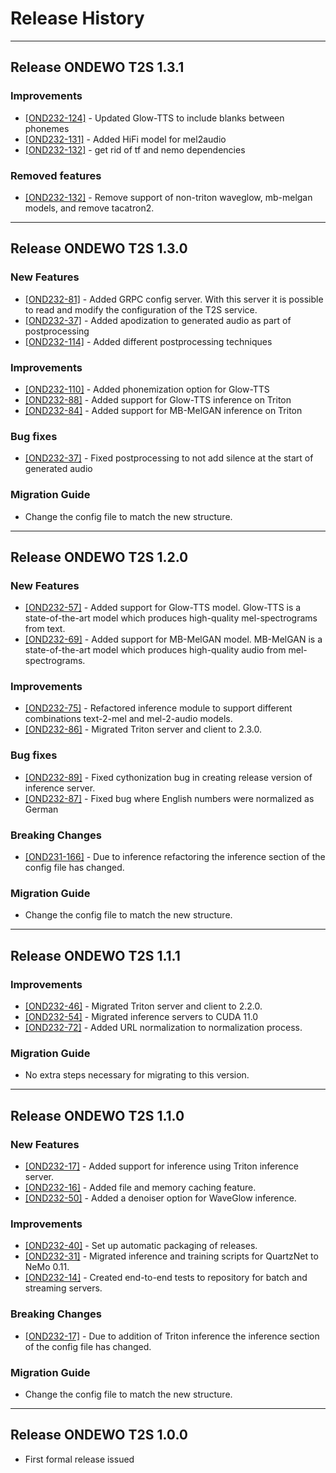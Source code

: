 # Release History

*****************

## Release ONDEWO T2S 1.3.1

### Improvements

* [[OND232-124]](https://ondewo.atlassian.net/browse/OND232-124) - Updated Glow-TTS to include blanks between
  phonemes
* [[OND232-131]](https://ondewo.atlassian.net/browse/OND232-131) - Added HiFi model for mel2audio
* [[OND232-132]](https://ondewo.atlassian.net/browse/OND232-132) - get rid of tf and nemo dependencies

### Removed features

* [[OND232-132]](https://ondewo.atlassian.net/browse/OND232-132) - Remove support of non-triton waveglow,
  mb-melgan models, and remove tacatron2.

*****************

## Release ONDEWO T2S 1.3.0

### New Features

* [[OND232-81]](https://ondewo.atlassian.net/browse/OND232-81) - Added GRPC config server. With this server it
  is possible to read and modify the configuration of the T2S service.
* [[OND232-37]](https://ondewo.atlassian.net/browse/OND232-37) - Added apodization to generated audio as part
  of postprocessing
* [[OND232-114]](https://ondewo.atlassian.net/browse/OND232-37) - Added different postprocessing techniques

### Improvements

* [[OND232-110]](https://ondewo.atlassian.net/browse/OND232-110) - Added phonemization option for Glow-TTS
* [[OND232-88]](https://ondewo.atlassian.net/browse/OND232-88) - Added support for Glow-TTS inference on
  Triton
* [[OND232-84]](https://ondewo.atlassian.net/browse/OND232-84) - Added support for MB-MelGAN inference on
  Triton

### Bug fixes

* [[OND232-37]](https://ondewo.atlassian.net/browse/OND232-37) - Fixed postprocessing to not add silence at
  the start of generated audio

### Migration Guide

* Change the config file to match the new structure.

*****************

## Release ONDEWO T2S 1.2.0

### New Features

* [[OND232-57]](https://ondewo.atlassian.net/browse/OND232-57) - Added support for Glow-TTS model. Glow-TTS is
  a state-of-the-art model which produces high-quality mel-spectrograms from text.
* [[OND232-69]](https://ondewo.atlassian.net/browse/OND232-69) - Added support for MB-MelGAN model. MB-MelGAN
  is a state-of-the-art model which produces high-quality audio from mel-spectrograms.

### Improvements

* [[OND232-75]](https://ondewo.atlassian.net/browse/OND232-75) - Refactored inference module to support
  different combinations text-2-mel and mel-2-audio models.
* [[OND232-86]](https://ondewo.atlassian.net/browse/OND232-86) - Migrated Triton server and client to 2.3.0.

### Bug fixes

* [[OND232-89]](https://ondewo.atlassian.net/browse/OND232-89) - Fixed cythonization bug in creating release
  version of inference server.
* [[OND232-87]](https://ondewo.atlassian.net/browse/OND232-87) - Fixed bug where English numbers were
  normalized as German

### Breaking Changes

* [[OND231-166]](https://ondewo.atlassian.net/browse/OND231-166) - Due to inference refactoring the inference
  section of the config file has changed.

### Migration Guide

* Change the config file to match the new structure.

*****************

## Release ONDEWO T2S 1.1.1

### Improvements

* [[OND232-46]](https://ondewo.atlassian.net/browse/OND232-46) - Migrated Triton server and client to 2.2.0.
* [[OND232-54]](https://ondewo.atlassian.net/browse/OND232-54) - Migrated inference servers to CUDA 11.0
* [[OND232-72]](https://ondewo.atlassian.net/browse/OND232-72) - Added URL normalization to normalization
  process.

### Migration Guide

* No extra steps necessary for migrating to this version.

*****************

## Release ONDEWO T2S 1.1.0

### New Features

* [[OND232-17]](https://ondewo.atlassian.net/browse/OND232-17) - Added support for inference using Triton
  inference server.
* [[OND232-16]](https://ondewo.atlassian.net/browse/OND232-16) - Added file and memory caching feature.
* [[OND232-50]](https://ondewo.atlassian.net/browse/OND232-50) - Added a denoiser option for WaveGlow
  inference.

### Improvements

* [[OND232-40]](https://ondewo.atlassian.net/browse/OND232-40) - Set up automatic packaging of releases.
* [[OND232-31]](https://ondewo.atlassian.net/browse/OND232-31) - Migrated inference and training scripts for
  QuartzNet to NeMo 0.11.
* [[OND232-14]](https://ondewo.atlassian.net/browse/OND232-14) - Created end-to-end tests to repository for
  batch and streaming servers.

### Breaking Changes

* [[OND232-17]](https://ondewo.atlassian.net/browse/OND232-17) - Due to addition of Triton inference the
  inference section of the config file has changed.

### Migration Guide

* Change the config file to match the new structure.

*****************

## Release ONDEWO T2S 1.0.0

* First formal release issued
